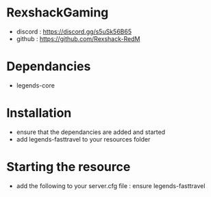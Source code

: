 # RexshackGaming
- discord : https://discord.gg/s5uSk56B65
- github : https://github.com/Rexshack-RedM

# Dependancies
- legends-core

# Installation
- ensure that the dependancies are added and started
- add legends-fasttravel to your resources folder

# Starting the resource
- add the following to your server.cfg file : ensure legends-fasttravel